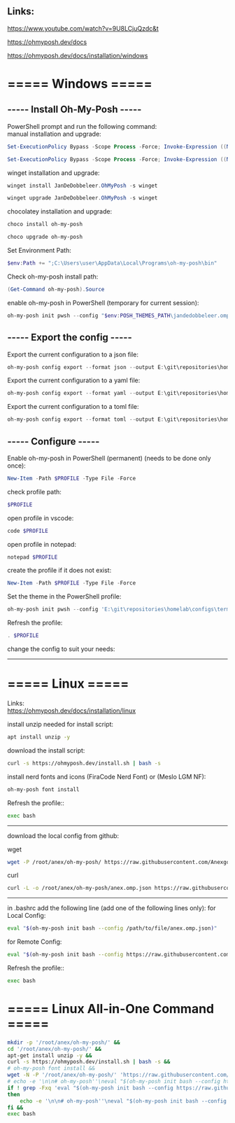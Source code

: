 
## Links:
https://www.youtube.com/watch?v=9U8LCjuQzdc&t

https://ohmyposh.dev/docs

https://ohmyposh.dev/docs/installation/windows

# ===== Windows =====
## ----- Install Oh-My-Posh -----

PowerShell prompt and run the following command:  
manual installation and upgrade:  
```powershell
Set-ExecutionPolicy Bypass -Scope Process -Force; Invoke-Expression ((New-Object System.Net.WebClient).DownloadString('https://ohmyposh.dev/install.ps1'))
```
```powershell
Set-ExecutionPolicy Bypass -Scope Process -Force; Invoke-Expression ((New-Object System.Net.WebClient).DownloadString('https://ohmyposh.dev/install.ps1'))
```

winget installation and upgrade:
```powershell
winget install JanDeDobbeleer.OhMyPosh -s winget
```
```powershell
winget upgrade JanDeDobbeleer.OhMyPosh -s winget
```

chocolatey installation and upgrade:
```powershell
choco install oh-my-posh
```
```powershell
choco upgrade oh-my-posh
```

Set Environment Path:
```powershell
$env:Path += ";C:\Users\user\AppData\Local\Programs\oh-my-posh\bin"
```

Check oh-my-posh install path:
```powershell
(Get-Command oh-my-posh).Source
```

enable oh-my-posh in PowerShell (temporary for current session):
```powershell
oh-my-posh init pwsh --config "$env:POSH_THEMES_PATH\jandedobbeleer.omp.json" | Invoke-Expression
```

## ----- Export the config -----

Export the current configuration to a json file:
```powershell
oh-my-posh config export --format json --output E:\git\repositories\homelab\configs\terminal\oh-my-posh\profiles\json\.anex_oh-my-posh_theme_01.json
```

Export the current configuration to a yaml file:
```powershell
oh-my-posh config export --format yaml --output E:\git\repositories\homelab\configs\terminal\oh-my-posh\profiles\yaml\.anex_oh-my-posh_theme_01.yaml
```

Export the current configuration to a toml file:
```powershell
oh-my-posh config export --format toml --output E:\git\repositories\homelab\configs\terminal\oh-my-posh\profiles\toml\.anex_oh-my-posh_theme_01.toml
```

## ----- Configure -----

Enable oh-my-posh in PowerShell (permanent) (needs to be done only once):
```powershell
New-Item -Path $PROFILE -Type File -Force
```

check profile path:
```powershell
$PROFILE
```

open profile in vscode:
```powershell
code $PROFILE
```
open profile in notepad:
```powershell
notepad $PROFILE
```

create the profile if it does not exist:
```powershell
New-Item -Path $PROFILE -Type File -Force
```

Set the theme in the PowerShell profile:
```powershell
oh-my-posh init pwsh --config 'E:\git\repositories\homelab\configs\terminal\oh-my-posh\profiles\json\anex.omp.json' | Invoke-Expression
```

Refresh the profile:
```powershell
. $PROFILE
```

change the config to suit your needs:

---

# ===== Linux =====
Links:  
https://ohmyposh.dev/docs/installation/linux

install unzip needed for install script:
```bash
apt install unzip -y
```

download the install script:
```bash
curl -s https://ohmyposh.dev/install.sh | bash -s
```

install nerd fonts and icons (FiraCode Nerd Font) or (Meslo LGM NF):
```bash
oh-my-posh font install
```

Refresh the profile::
```bash
exec bash
```
---
download the local config from github:  

wget
```bash
wget -P /root/anex/oh-my-posh/ https://raw.githubusercontent.com/Anexgohan/homelab/main/configs/terminal/oh-my-posh/profiles/json/anex.omp.json
```

curl
```bash
curl -L -o /root/anex/oh-my-posh/anex.omp.json https://raw.githubusercontent.com/Anexgohan/homelab/main/configs/terminal/oh-my-posh/profiles/json/anex.omp.json
```
---
in .bashrc add the following line (add one of the following lines only):
for Local Config:
```bash  
eval "$(oh-my-posh init bash --config /path/to/file/anex.omp.json)"
```

for Remote Config:
```bash
eval "$(oh-my-posh init bash --config https://raw.githubusercontent.com/Anexgohan/homelab/main/configs/terminal/oh-my-posh/profiles/json/anex.omp.json)"
```

Refresh the profile::
```bash
exec bash
```


# ===== Linux All-in-One Command =====
```bash
mkdir -p '/root/anex/oh-my-posh/' &&
cd '/root/anex/oh-my-posh/' &&
apt-get install unzip -y &&
curl -s https://ohmyposh.dev/install.sh | bash -s &&
# oh-my-posh font install &&
wget -N -P '/root/anex/oh-my-posh/' 'https://raw.githubusercontent.com/Anexgohan/homelab/main/configs/terminal/oh-my-posh/profiles/json/anex.omp.json' &&
# echo -e '\n\n# oh-my-posh''\neval "$(oh-my-posh init bash --config https://raw.githubusercontent.com/Anexgohan/homelab/main/configs/terminal/oh-my-posh/profiles/json/anex.omp.json)"' | tee -a /root/.bashrc &&
if ! grep -Fxq 'eval "$(oh-my-posh init bash --config https://raw.githubusercontent.com/Anexgohan/homelab/main/configs/terminal/oh-my-posh/profiles/json/anex.omp.json)"' /root/.bashrc
then
    echo -e '\n\n# oh-my-posh''\neval "$(oh-my-posh init bash --config https://raw.githubusercontent.com/Anexgohan/homelab/main/configs/terminal/oh-my-posh/profiles/json/anex.omp.json)"' | tee -a /root/.bashrc
fi &&
exec bash
```
